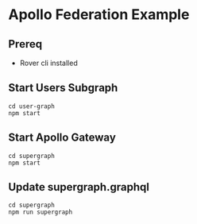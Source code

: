 # Apollo Federation Example

## Prereq

- Rover cli installed

## Start Users Subgraph

```shell
cd user-graph
npm start
```

## Start Apollo Gateway

```shell
cd supergraph
npm start
```

## Update supergraph.graphql

```shell
cd supergraph
npm run supergraph
```
